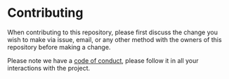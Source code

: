 # Contributing #

When contributing to this repository, please first discuss the change
you wish to make via issue, email, or any other method with the owners
of this repository before making a change.

Please note we have a [code of conduct](./CODE_OF_CONDUCT.md), please
follow it in all your interactions with the project.

